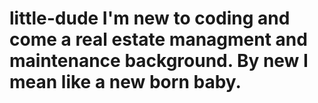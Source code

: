 # little-dude I'm new to coding and come a real estate managment and maintenance background. By new I mean like a new born baby.
